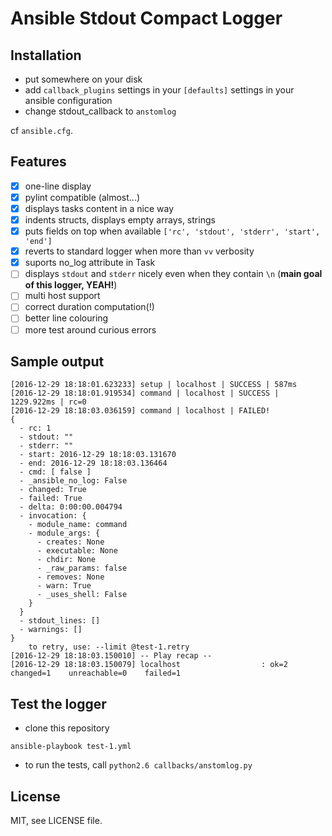 # Ansible Stdout Compact Logger

## Installation

- put somewhere on your disk
- add `callback_plugins` settings in your `[defaults]` settings in your ansible configuration
- change stdout_callback to `anstomlog`

cf `ansible.cfg`.

## Features

- [x] one-line display
- [x] pylint compatible (almost...)
- [x] displays tasks content in a nice way
- [x] indents structs, displays empty arrays, strings
- [x] puts fields on top when available `['rc', 'stdout', 'stderr', 'start', 'end']`
- [x] reverts to standard logger when more than `vv` verbosity
- [x] suports no_log attribute in Task
- [ ] displays `stdout` and `stderr` nicely even when they contain `\n` (**main goal of this logger, YEAH!**)
- [ ] multi host support
- [ ] correct duration computation(!)
- [ ] better line colouring
- [ ] more test around curious errors

## Sample output

```
[2016-12-29 18:18:01.623233] setup | localhost | SUCCESS | 587ms
[2016-12-29 18:18:01.919534] command | localhost | SUCCESS | 1229.922ms | rc=0
[2016-12-29 18:18:03.036159] command | localhost | FAILED!
{
  - rc: 1
  - stdout: ""
  - stderr: ""
  - start: 2016-12-29 18:18:03.131670
  - end: 2016-12-29 18:18:03.136464
  - cmd: [ false ]
  - _ansible_no_log: False
  - changed: True
  - failed: True
  - delta: 0:00:00.004794
  - invocation: {
    - module_name: command
    - module_args: {
      - creates: None
      - executable: None
      - chdir: None
      - _raw_params: false
      - removes: None
      - warn: True
      - _uses_shell: False
    }
  }
  - stdout_lines: []
  - warnings: []
}
	to retry, use: --limit @test-1.retry
[2016-12-29 18:18:03.150010] -- Play recap --
[2016-12-29 18:18:03.150079] localhost                  : ok=2    changed=1    unreachable=0    failed=1
```

## Test the logger

- clone this repository
```
ansible-playbook test-1.yml
```
- to run the tests, call `python2.6 callbacks/anstomlog.py`

## License

MIT, see LICENSE file.